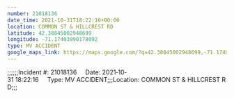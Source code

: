 ```yaml
---
number: 21018136
date_time: 2021-10-31T18:22:16+00:00
location: COMMON ST & HILLCREST RD
latitude: 42.38845002948699
longitude: -71.17403990178092
type: MV ACCIDENT
google_maps_link: https://maps.google.com/?q=42.38845002948699,-71.17403990178092
---
```


;;;;;;Incident #: 21018136     Date: 2021‐10‐31 18:22:16     Type: MV ACCIDENT;;;Location: COMMON ST & HILLCREST RD;;;
